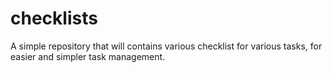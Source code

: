 # checklists
A simple repository that will contains various checklist for various tasks, for easier and simpler task management.
